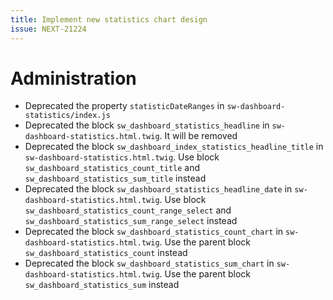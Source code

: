 ```yaml
---
title: Implement new statistics chart design
issue: NEXT-21224
---
```

# Administration
* Deprecated the property `statisticDateRanges` in `sw-dashboard-statistics/index.js`
* Deprecated the block `sw_dashboard_statistics_headline` in `sw-dashboard-statistics.html.twig`. It will be removed
* Deprecated the block `sw_dashboard_index_statistics_headline_title` in `sw-dashboard-statistics.html.twig`. Use block `sw_dashboard_statistics_count_title` and `sw_dashboard_statistics_sum_title` instead
* Deprecated the block `sw_dashboard_statistics_headline_date` in `sw-dashboard-statistics.html.twig`. Use block `sw_dashboard_statistics_count_range_select` and `sw_dashboard_statistics_sum_range_select` instead
* Deprecated the block `sw_dashboard_statistics_count_chart` in `sw-dashboard-statistics.html.twig`. Use the parent block `sw_dashboard_statistics_count` instead
* Deprecated the block `sw_dashboard_statistics_sum_chart` in `sw-dashboard-statistics.html.twig`. Use the parent block `sw_dashboard_statistics_sum` instead
